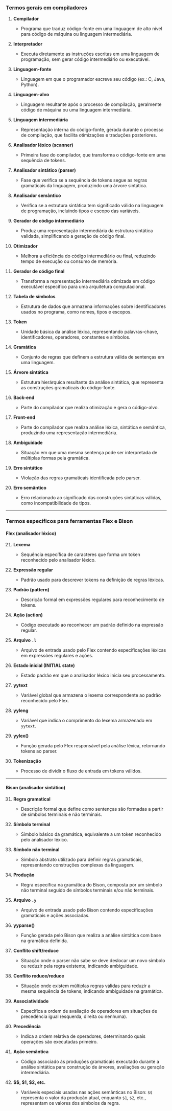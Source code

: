 ### Termos gerais em compiladores

1. **Compilador**
   - Programa que traduz código-fonte em uma linguagem de alto nível para código de máquina ou linguagem intermediária.

2. **Interpretador**
   - Executa diretamente as instruções escritas em uma linguagem de programação, sem gerar código intermediário ou executável.

3. **Linguagem-fonte**
   - Linguagem em que o programador escreve seu código (ex.: C, Java, Python).

4. **Linguagem-alvo**
   - Linguagem resultante após o processo de compilação, geralmente código de máquina ou uma linguagem intermediária.

5. **Linguagem intermediária**
   - Representação interna do código-fonte, gerada durante o processo de compilação, que facilita otimizações e traduções posteriores.

6. **Analisador léxico (scanner)**
   - Primeira fase do compilador, que transforma o código-fonte em uma sequência de tokens.

7. **Analisador sintático (parser)**
   - Fase que verifica se a sequência de tokens segue as regras gramaticais da linguagem, produzindo uma árvore sintática.

8. **Analisador semântico**
   - Verifica se a estrutura sintática tem significado válido na linguagem de programação, incluindo tipos e escopo das variáveis.

9. **Gerador de código intermediário**
   - Produz uma representação intermediária da estrutura sintática validada, simplificando a geração de código final.

10. **Otimizador**
    - Melhora a eficiência do código intermediário ou final, reduzindo tempo de execução ou consumo de memória.

11. **Gerador de código final**
    - Transforma a representação intermediária otimizada em código executável específico para uma arquitetura computacional.

12. **Tabela de símbolos**
    - Estrutura de dados que armazena informações sobre identificadores usados no programa, como nomes, tipos e escopos.

13. **Token**
    - Unidade básica da análise léxica, representando palavras-chave, identificadores, operadores, constantes e símbolos.

14. **Gramática**
    - Conjunto de regras que definem a estrutura válida de sentenças em uma linguagem.

15. **Árvore sintática**
    - Estrutura hierárquica resultante da análise sintática, que representa as construções gramaticais do código-fonte.

16. **Back-end**
    - Parte do compilador que realiza otimização e gera o código-alvo.

17. **Front-end**
    - Parte do compilador que realiza análise léxica, sintática e semântica, produzindo uma representação intermediária.

18. **Ambiguidade**
    - Situação em que uma mesma sentença pode ser interpretada de múltiplas formas pela gramática.

19. **Erro sintático**
    - Violação das regras gramaticais identificada pelo parser.

20. **Erro semântico**
    - Erro relacionado ao significado das construções sintáticas válidas, como incompatibilidade de tipos.

---

### Termos específicos para ferramentas Flex e Bison

#### Flex (analisador léxico)

21. **Lexema**
    - Sequência específica de caracteres que forma um token reconhecido pelo analisador léxico.

22. **Expressão regular**
    - Padrão usado para descrever tokens na definição de regras léxicas.

23. **Padrão (pattern)**
    - Descrição formal em expressões regulares para reconhecimento de tokens.

24. **Ação (action)**
    - Código executado ao reconhecer um padrão definido na expressão regular.

25. **Arquivo `.l`**
    - Arquivo de entrada usado pelo Flex contendo especificações léxicas em expressões regulares e ações.

26. **Estado inicial (INITIAL state)**
    - Estado padrão em que o analisador léxico inicia seu processamento.

27. **yytext**
    - Variável global que armazena o lexema correspondente ao padrão reconhecido pelo Flex.

28. **yyleng**
    - Variável que indica o comprimento do lexema armazenado em `yytext`.

29. **yylex()**
    - Função gerada pelo Flex responsável pela análise léxica, retornando tokens ao parser.

30. **Tokenização**
    - Processo de dividir o fluxo de entrada em tokens válidos.

---

#### Bison (analisador sintático)

31. **Regra gramatical**
    - Descrição formal que define como sentenças são formadas a partir de símbolos terminais e não terminais.

32. **Símbolo terminal**
    - Símbolo básico da gramática, equivalente a um token reconhecido pelo analisador léxico.

33. **Símbolo não terminal**
    - Símbolo abstrato utilizado para definir regras gramaticais, representando construções complexas da linguagem.

34. **Produção**
    - Regra específica na gramática do Bison, composta por um símbolo não terminal seguido de símbolos terminais e/ou não terminais.

35. **Arquivo `.y`**
    - Arquivo de entrada usado pelo Bison contendo especificações gramaticais e ações associadas.

36. **yyparse()**
    - Função gerada pelo Bison que realiza a análise sintática com base na gramática definida.

37. **Conflito shift/reduce**
    - Situação onde o parser não sabe se deve deslocar um novo símbolo ou reduzir pela regra existente, indicando ambiguidade.

38. **Conflito reduce/reduce**
    - Situação onde existem múltiplas regras válidas para reduzir a mesma sequência de tokens, indicando ambiguidade na gramática.

39. **Associatividade**
    - Especifica a ordem de avaliação de operadores em situações de precedência igual (esquerda, direita ou nenhuma).

40. **Precedência**
    - Indica a ordem relativa de operadores, determinando quais operações são executadas primeiro.

41. **Ação semântica**
    - Código associado às produções gramaticais executado durante a análise sintática para construção de árvores, avaliações ou geração intermediária.

42. **$$, $1, $2, etc.**
    - Variáveis especiais usadas nas ações semânticas no Bison: `$$` representa o valor da produção atual, enquanto `$1`, `$2`, etc., representam os valores dos símbolos da regra.
